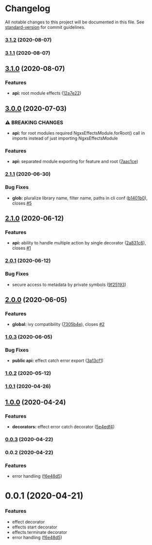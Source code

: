 # Changelog

All notable changes to this project will be documented in this file. See [standard-version](https://github.com/conventional-changelog/standard-version) for commit guidelines.

### [3.1.2](https://github.com/vladborsh/ngxs-effects/compare/v3.1.1...v3.1.2) (2020-08-07)

### [3.1.1](https://github.com/vladborsh/ngxs-effects/compare/v3.1.0...v3.1.1) (2020-08-07)

## [3.1.0](https://github.com/vladborsh/ngxs-effects/compare/v3.0.0...v3.1.0) (2020-08-07)


### Features

* **api:** root module effects ([12a7e22](https://github.com/vladborsh/ngxs-effects/commit/12a7e22f6cd6fab0d1cc209683e1eb7d37c0fce2))

## [3.0.0](https://github.com/vladborsh/ngxs-effects/compare/v2.1.1...v3.0.0) (2020-07-03)


### ⚠ BREAKING CHANGES

* **api:** for root modules required NgxsEffectsModule.forRoot() call in imports instead of
just importing NgxsEffectsModule

### Features

* **api:** separated module exporting for feature and root ([7aac1ce](https://github.com/vladborsh/ngxs-effects/commit/7aac1ce0153b39411c29a56432db07277865f321))

### [2.1.1](https://github.com/vladborsh/ngxs-effects/compare/v2.1.0...v2.1.1) (2020-06-30)


### Bug Fixes

* **glob:** pluralize library name, filter name, paths in cli conf ([b1401b0](https://github.com/vladborsh/ngxs-effects/commit/b1401b095ef5471b336bb4b051da164fd9f4c832)), closes [#5](https://github.com/vladborsh/ngxs-effects/issues/5)

## [2.1.0](https://github.com/vladborsh/ngxs-effects/compare/v2.0.1...v2.1.0) (2020-06-12)


### Features

* **api:** ability to handle multiple action by single decorator ([2a831c6](https://github.com/vladborsh/ngxs-effects/commit/2a831c64f70acc77ad61f72d602e1709972eb41d)), closes [#1](https://github.com/vladborsh/ngxs-effects/issues/1)

### [2.0.1](https://github.com/vladborsh/ngxs-effects/compare/v2.0.0...v2.0.1) (2020-06-12)


### Bug Fixes

* secure access to metadata by private symbols ([9f25193](https://github.com/vladborsh/ngxs-effects/commit/9f2519302c568bb4ef504547260d25c83bb05cb1))

## [2.0.0](https://github.com/vladborsh/ngxs-effects/compare/v1.0.3...v2.0.0) (2020-06-05)


### Features

* **global:** ivy compatibility ([7305b4e](https://github.com/vladborsh/ngxs-effects/commit/7305b4e55ccaed63550f57c5d66d81adb8a8e44e)), closes [#2](https://github.com/vladborsh/ngxs-effects/issues/2)

### [1.0.3](https://github.com/vladborsh/ngxs-effects/compare/v1.0.2...v1.0.3) (2020-06-05)


### Bug Fixes

* **public api:** effect catch error export ([3a13cf1](https://github.com/vladborsh/ngxs-effects/commit/3a13cf1e46cb13c03a84262abf5dad8342f316e0))

### [1.0.2](https://github.com/vladborsh/ngxs-effects/compare/v1.0.1...v1.0.2) (2020-05-12)

### [1.0.1](https://github.com/vladborsh/ngxs-effects/compare/v1.0.0...v1.0.1) (2020-04-26)

## [1.0.0](https://github.com/vladborsh/ngxs-effects/compare/v0.0.3...v1.0.0) (2020-04-24)


### Features

* **decorators:** effect error catch decorator ([5e4edf4](https://github.com/vladborsh/ngxs-effects/commit/5e4edf4ba44447e9ac49a47cb4f2f1e9ca8e6f58))

### [0.0.3](https://github.com/vladborsh/ngxs-effects/compare/v0.0.2...v0.0.3) (2020-04-22)

### 0.0.2 (2020-04-22)


### Features

* error handling ([f6e48d5](https://github.com/vladborsh/ngxs-effects/commit/f6e48d55ac1e1eac93b3081b02131bf97b1ecd2c))

# 0.0.1 (2020-04-21)

### Features

* effect decorator 
* effects start decorator 
* effects terminate decorator 
* error handling ([f6e48d5](https://github.com/vladborsh/ngxs-effects/commit/f6e48d55ac1e1eac93b3081b02131bf97b1ecd2c))
